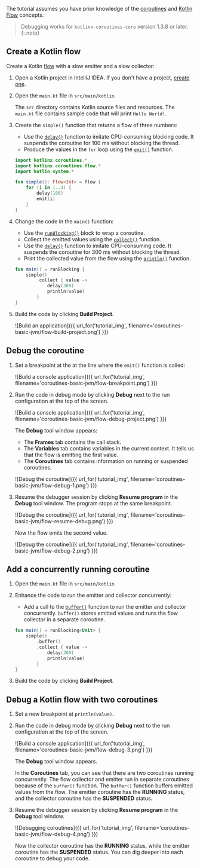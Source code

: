 
The tutorial assumes you have prior knowledge of the [coroutines](https://kotlinlang.org/docs/reference/coroutines/coroutines-guide.html) and [Kotlin Flow](https://kotlinlang.org/docs/reference/coroutines/flow.html#flows) concepts.

> Debugging works for `kotlinx-coroutines-core` version 1.3.8 or later.
{:.note}

## Create a Kotlin flow

Create a Kotlin [flow](https://kotlin.github.io/kotlinx.coroutines/kotlinx-coroutines-core/kotlinx.coroutines.flow/flow.html) with a slow emitter and a slow collector:

1. Open a Kotlin project in IntelliJ IDEA. If you don't have a project, [create one](/docs/tutorials/jvm-get-started.html#create-an-application).

2. Open the `main.kt` file in `src/main/kotlin`.

   The `src` directory contains Kotlin source files and resources. The `main.kt` file contains sample code that will print `Hello World!`.

2. Create the `simple()` function that returns a flow of three numbers:
   
   * Use the [`delay()`](https://kotlin.github.io/kotlinx.coroutines/kotlinx-coroutines-core/kotlinx.coroutines/delay.html) function to imitate CPU-consuming blocking code. It suspends the coroutine for 100 ms without blocking the thread.
   * Produce the values in the `for` loop using the [`emit()`](https://kotlin.github.io/kotlinx.coroutines/kotlinx-coroutines-core/kotlinx.coroutines.flow/-flow-collector/emit.html) function.

   <div class="sample" markdown="1" theme="idea" mode="kotlin" data-highlight-only>

   ```kotlin
   import kotlinx.coroutines.*
   import kotlinx.coroutines.flow.*
   import kotlin.system.*

   fun simple(): Flow<Int> = flow {
       for (i in 1..3) {
           delay(100)
           emit(i)
       }
   }
   ```

   </div>

3. Change the code in the `main()` function:

   * Use the [`runBlocking()`](https://kotlin.github.io/kotlinx.coroutines/kotlinx-coroutines-core/kotlinx.coroutines/run-blocking.html) block to wrap a coroutine.
   * Collect the emitted values using the [`collect()`](https://kotlin.github.io/kotlinx.coroutines/kotlinx-coroutines-core/kotlinx.coroutines.flow/collect.html) function.
   * Use the [`delay()`](https://kotlin.github.io/kotlinx.coroutines/kotlinx-coroutines-core/kotlinx.coroutines/delay.html) function to imitate CPU-consuming code. It suspends the coroutine for 300 ms without blocking the thread.
   * Print the collected value from the flow using the [`println()`](/api/latest/jvm/stdlib/stdlib/kotlin.io/println.html) function.

   <div class="sample" markdown="1" theme="idea" mode="kotlin" data-highlight-only>

   ```kotlin
   fun main() = runBlocking {
       simple()
           .collect { value ->
               delay(300)
               println(value)
           }
   }
   ```

   </div>

4. Build the code by clicking **Build Project**.

   ![Build an application]({{ url_for('tutorial_img', filename='coroutines-basic-jvm/flow-build-project.png') }})

## Debug the coroutine

1. Set a breakpoint at the at the line where the `emit()` function is called:

   ![Build a console application]({{ url_for('tutorial_img', filename='coroutines-basic-jvm/flow-breakpoint.png') }})

2. Run the code in debug mode by clicking **Debug** next to the run configuration at the top of the screen.

   ![Build a console application]({{ url_for('tutorial_img', filename='coroutines-basic-jvm/flow-debug-project.png') }})

   The **Debug** tool window appears: 
      * The **Frames** tab contains the call stack.
      * The **Variables** tab contains variables in the current context. It tells us that the flow is emitting the first value.
      * The **Coroutines** tab contains information on running or suspended coroutines.

   ![Debug the coroutine]({{ url_for('tutorial_img', filename='coroutines-basic-jvm/flow-debug-1.png') }})

3. Resume the debugger session by clicking **Resume program** in the **Debug** tool window. The program stops at the same breakpoint.

   ![Debug the coroutine]({{ url_for('tutorial_img', filename='coroutines-basic-jvm/flow-resume-debug.png') }})

   Now the flow emits the second value.

   ![Debug the coroutine]({{ url_for('tutorial_img', filename='coroutines-basic-jvm/flow-debug-2.png') }})

## Add a concurrently running coroutine

1. Open the `main.kt` file in `src/main/kotlin`.

2. Enhance the code to run the emitter and collector concurrently:

   * Add a call to the [`buffer()`](https://kotlin.github.io/kotlinx.coroutines/kotlinx-coroutines-core/kotlinx.coroutines.flow/buffer.html) function to run the emitter and collector concurrently. `buffer()` stores emitted values and runs the flow collector in a separate coroutine. 
   
   <div class="sample" markdown="1" theme="idea" mode="kotlin" data-highlight-only>

   ```kotlin
   fun main() = runBlocking<Unit> {
       simple()
           .buffer()
           .collect { value ->
               delay(300)
               println(value)
           }
   }
   ```

   </div>

4. Build the code by clicking **Build Project**.

## Debug a Kotlin flow with two coroutines

1. Set a new breakpoint at `println(value)`.

2. Run the code in debug mode by clicking **Debug** next to the run configuration at the top of the screen.

   ![Build a console application]({{ url_for('tutorial_img', filename='coroutines-basic-jvm/flow-debug-3.png') }})

   The **Debug** tool window appears.

   In the **Coroutines** tab, you can see that there are two coroutines running concurrently. The flow collector and emitter run in separate coroutines because of the `buffer()` function.
   The `buffer()` function buffers emitted values from the flow.
   The emitter coroutine has the **RUNNING** status, and the collector coroutine has the **SUSPENDED** status.

2. Resume the debugger session by clicking **Resume program** in the **Debug** tool window.

   ![Debugging coroutines]({{ url_for('tutorial_img', filename='coroutines-basic-jvm/flow-debug-4.png') }})

   Now the collector coroutine has the **RUNNING** status, while the emitter coroutine has the **SUSPENDED** status.
   You can dig deeper into each coroutine to debug your code.
